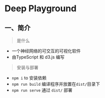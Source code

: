 # Deep Playground

## 一、简介

> 是什么

- 一个神经网络的可交互的可视化软件
- 由TypeScript 和 d3.js 编写

> 安装与部署

- `npm i` to 安装依赖
- `npm run build` 编译程序并放置在`dist/`目录下
- `npm run serve` 通过 `dist/` 部署